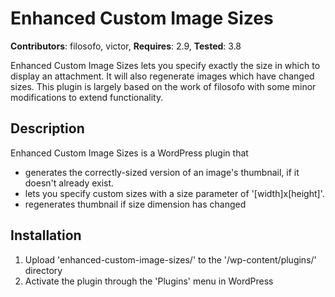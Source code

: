 Enhanced Custom Image Sizes
============================

__Contributors__: filosofo, victor,
__Requires__: 2.9,
__Tested__: 3.8

Enhanced Custom Image Sizes lets you specify exactly the size in which to display an attachment. It will also regenerate images which have changed sizes. This plugin is largely based on the work of filosofo with some minor modifications to extend functionality.

Description
-----------
Enhanced Custom Image Sizes is a WordPress plugin that 

* generates the correctly-sized version of an image's thumbnail, if it doesn't already exist.
* lets you specify custom sizes with a size parameter of '[width]x[height]'.
* regenerates thumbnail if size dimension has changed

Installation
------------
1. Upload 'enhanced-custom-image-sizes/' to the '/wp-content/plugins/' directory
2. Activate the plugin through the 'Plugins' menu in WordPress
